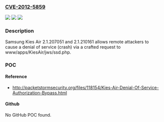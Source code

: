 ### [CVE-2012-5859](https://cve.mitre.org/cgi-bin/cvename.cgi?name=CVE-2012-5859)
![](https://img.shields.io/static/v1?label=Product&message=n%2Fa&color=blue)
![](https://img.shields.io/static/v1?label=Version&message=n%2Fa&color=blue)
![](https://img.shields.io/static/v1?label=Vulnerability&message=n%2Fa&color=brighgreen)

### Description

Samsung Kies Air 2.1.207051 and 2.1.210161 allows remote attackers to cause a denial of service (crash) via a crafted request to www/apps/KiesAir/jws/ssd.php.

### POC

#### Reference
- http://packetstormsecurity.org/files/118154/Kies-Air-Denial-Of-Service-Authorization-Bypass.html

#### Github
No GitHub POC found.

